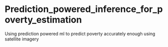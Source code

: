 # Prediction_powered_inference_for_poverty_estimation
Using prediction powered ml to predict poverty accurately enough using satellite imagery
